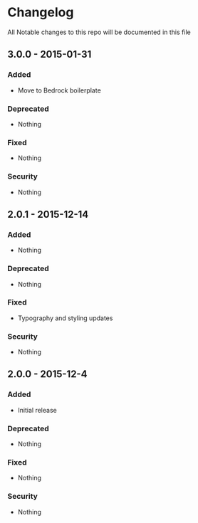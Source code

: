# Changelog
All Notable changes to this repo will be documented in this file

## 3.0.0 - 2015-01-31

### Added
- Move to Bedrock boilerplate

### Deprecated
- Nothing

### Fixed
- Nothing

### Security
- Nothing

## 2.0.1 - 2015-12-14

### Added
- Nothing

### Deprecated
- Nothing

### Fixed
- Typography and styling updates

### Security
- Nothing

## 2.0.0 - 2015-12-4

### Added
- Initial release

### Deprecated
- Nothing

### Fixed
- Nothing

### Security
- Nothing
